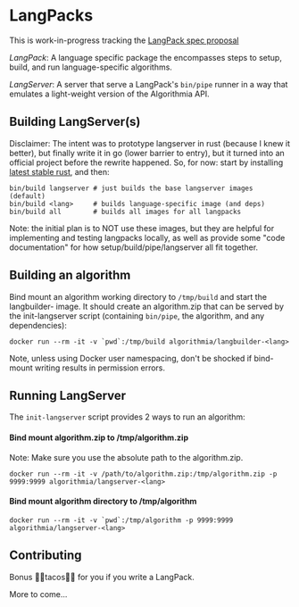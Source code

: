 # LangPacks

This is work-in-progress tracking the [LangPack spec proposal](https://docs.google.com/a/algorithmia.io/document/d/1vd80VKXX5kPIYIHpaXV-oD15aw2CyoM6vXWQLTH9MfI/edit?usp=sharing)

*LangPack*: A language specific package the encompasses steps to setup, build, and run language-specific algorithms.

*LangServer*: A server that serve a LangPack's `bin/pipe` runner in a way that emulates a light-weight version of the Algorithmia API.

## Building LangServer(s)

Disclaimer: The intent was to prototype langserver in rust (because I knew it better), but finally write it in go (lower barrier to entry), but it turned into an official project before the rewrite happened. So, for now: start by installing [latest stable rust](https://www.rust-lang.org/downloads.html), and then:

```
bin/build langserver # just builds the base langserver images (default)
bin/build <lang>     # builds language-specific image (and deps)
bin/build all        # builds all images for all langpacks
```

Note: the initial plan is to NOT use these images, but they are helpful for implementing and testing langpacks locally, as well as provide some "code documentation" for how setup/build/pipe/langserver all fit together.

## Building an algorithm

Bind mount an algorithm working directory to `/tmp/build` and start the langbuilder-<lang> image. It should create an algorithm.zip that can be served by the init-langserver script (containing `bin/pipe`, the algorithm, and any dependencies):

```
docker run --rm -it -v `pwd`:/tmp/build algorithmia/langbuilder-<lang>
```

Note, unless using Docker user namespacing, don't be shocked if bind-mount writing results in permission errors.

## Running LangServer

The `init-langserver` script provides 2 ways to run an algorithm:

#### Bind mount algorithm.zip to /tmp/algorithm.zip
Note: Make sure you use the absolute path to the algorithm.zip.
```
docker run --rm -it -v /path/to/algorithm.zip:/tmp/algorithm.zip -p 9999:9999 algorithmia/langserver-<lang>
```

#### Bind mount algorithm directory to /tmp/algorithm
```
docker run --rm -it -v `pwd`:/tmp/algorithm -p 9999:9999 algorithmia/langserver-<lang>
```

## Contributing

Bonus 🌮🌮tacos🌮🌮 for you if you write a LangPack.

More to come...

